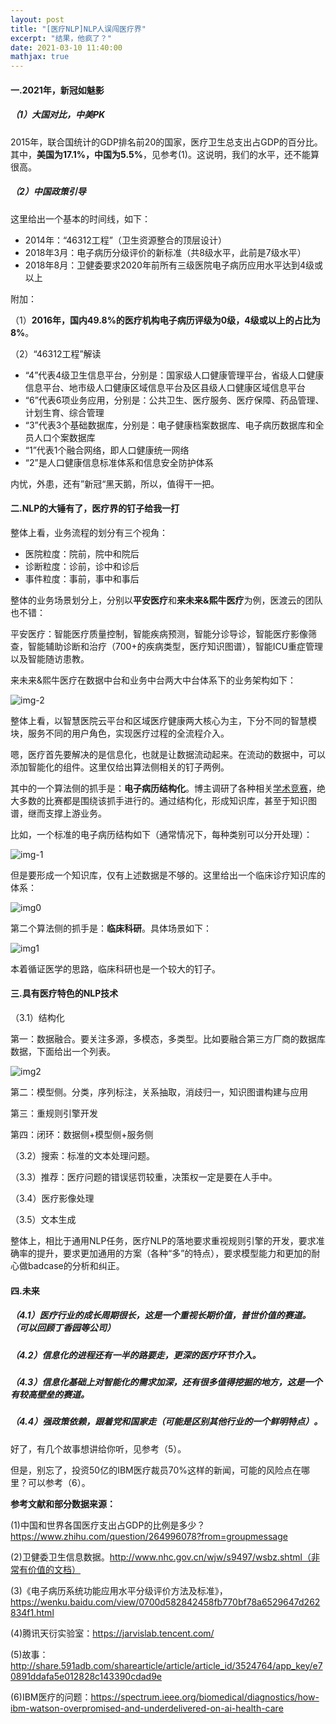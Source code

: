 ```yaml
---
layout: post
title: "[医疗NLP]NLP人误闯医疗界"
excerpt: "结果，他疯了？"
date: 2021-03-10 11:40:00
mathjax: true
---
```


#### 一.2021年，新冠如魅影

##### （1）大国对比，中美PK

2015年，联合国统计的GDP排名前20的国家，医疗卫生总支出占GDP的百分比。其中，**美国为17.1%，中国为5.5%**，见参考(1)。这说明，我们的水平，还不能算很高。

##### （2）中国政策引导

这里给出一个基本的时间线，如下：

+ 2014年：“46312工程”（卫生资源整合的顶层设计）
+ 2018年3月：电子病历分级评价的新标准（共8级水平，此前是7级水平）
+ 2018年8月：卫健委要求2020年前所有三级医院电子病历应用水平达到4级或以上

附加：

（1）**2016年，国内49.8%的医疗机构电子病历评级为0级，4级或以上的占比为8%**。

（2）“46312工程”解读

+ “4”代表4级卫生信息平台，分别是：国家级人口健康管理平台，省级人口健康信息平台、地市级人口健康区域信息平台及区县级人口健康区域信息平台
+ “6”代表6项业务应用，分别是：公共卫生、医疗服务、医疗保障、药品管理、计划生育、综合管理
+ “3”代表3个基础数据库，分别是：电子健康档案数据库、电子病历数据库和全员人口个案数据库
+ “1”代表1个融合网络，即人口健康统一网络
+ “2”是人口健康信息标准体系和信息安全防护体系

内忧，外患，还有”新冠“黑天鹅，所以，值得干一把。

#### 二.NLP的大锤有了，医疗界的钉子给我一打

整体上看，业务流程的划分有三个视角：

+ 医院粒度：院前，院中和院后
+ 诊断粒度：诊前，诊中和诊后
+ 事件粒度：事前，事中和事后

整体的业务场景划分上，分别以**平安医疗**和**来未来&熙牛医疗**为例，医渡云的团队也不错：

平安医疗：智能医疗质量控制，智能疾病预测，智能分诊导诊，智能医疗影像筛查，智能辅助诊断和治疗（700+的疾病类型，医疗知识图谱），智能ICU重症管理以及智能随访患教。

来未来&熙牛医疗在数据中台和业务中台两大中台体系下的业务架构如下：

![img-2](https://ftp.bmp.ovh/imgs/2021/03/3581455c7677b32b.png)

整体上看，以智慧医院云平台和区域医疗健康两大核心为主，下分不同的智慧模块，服务不同的用户角色，实现医疗过程的全流程介入。

嗯，医疗首先要解决的是信息化，也就是让数据流动起来。在流动的数据中，可以添加智能化的组件。这里仅给出算法侧相关的钉子两例。

其中的一个算法侧的抓手是：**电子病历结构化**。博主调研了各种相关[学术竞赛](https://github.com/zhpmatrix/nlp-competitions-list-review)，绝大多数的比赛都是围绕该抓手进行的。通过结构化，形成知识库，甚至于知识图谱，继而支撑上游业务。

比如，一个标准的电子病历结构如下（通常情况下，每种类别可以分开处理）：

![img-1](https://ftp.bmp.ovh/imgs/2021/03/94765b7830d9ce21.png)

但是要形成一个知识库，仅有上述数据是不够的。这里给出一个临床诊疗知识库的体系：

![img0](https://ftp.bmp.ovh/imgs/2021/03/240bd6c455c760ab.png)


第二个算法侧的抓手是：**临床科研**。具体场景如下：

![img1](https://ftp.bmp.ovh/imgs/2021/03/6df68cc655b4f6cd.png)

本着循证医学的思路，临床科研也是一个较大的钉子。

#### 三.具有医疗特色的NLP技术

（3.1）结构化

第一：数据融合。要关注多源，多模态，多类型。比如要融合第三方厂商的数据库数据，下面给出一个列表。

![img2](https://ftp.bmp.ovh/imgs/2021/03/bcf2638e79d620b5.png)

第二：模型侧。分类，序列标注，关系抽取，消歧归一，知识图谱构建与应用

第三：重规则引擎开发

第四：闭环：数据侧+模型侧+服务侧

（3.2）搜索：标准的文本处理问题。

（3.3）推荐：医疗问题的错误惩罚较重，决策权一定是要在人手中。

（3.4）医疗影像处理

（3.5）文本生成

整体上，相比于通用NLP任务，医疗NLP的落地要求重视规则引擎的开发，要求准确率的提升，要求更加通用的方案（各种“多”的特点），要求模型能力和更加的耐心做badcase的分析和纠正。

#### 四.未来

##### （4.1）医疗行业的成长周期很长，这是一个重视长期价值，普世价值的赛道。（可以回顾丁香园等公司）

##### （4.2）信息化的进程还有一半的路要走，更深的医疗环节介入。

##### （4.3）信息化基础上对智能化的需求加深，还有很多值得挖掘的地方，这是一个有较高壁垒的赛道。

##### （4.4）强政策依赖，跟着党和国家走（可能是区别其他行业的一个鲜明特点）。

好了，有几个故事想讲给你听，见参考（5）。

但是，别忘了，投资50亿的IBM医疗裁员70%这样的新闻，可能的风险点在哪里？可以参考（6）。

**参考文献和部分数据来源：**

(1)中国和世界各国医疗支出占GDP的比例是多少？https://www.zhihu.com/question/264996078?from=groupmessage

(2)卫健委卫生信息数据。http://www.nhc.gov.cn/wjw/s9497/wsbz.shtml（非常有价值的文档）

(3)《电子病历系统功能应用水平分级评价方法及标准》，https://wenku.baidu.com/view/0700d582842458fb770bf78a6529647d262834f1.html

(4)腾讯天衍实验室：https://jarvislab.tencent.com/

(5)故事：http://share.591adb.com/sharearticle/article/article_id/3524764/app_key/e70891ddafa5e012828c143390cdad9e

(6)IBM医疗的问题：https://spectrum.ieee.org/biomedical/diagnostics/how-ibm-watson-overpromised-and-underdelivered-on-ai-health-care